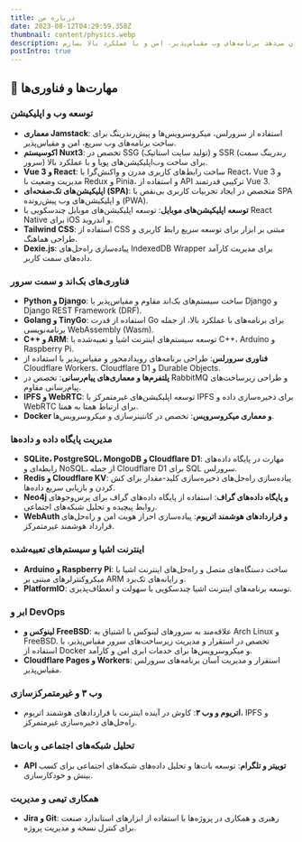 ```yaml
---
title: درباره من
date: 2023-08-12T04:29:59.358Z
thumbnail: content/physics.webp
description: به وب‌سایت شخصی من خوش آمدید! من علی زمانی هستم، توسعه‌دهنده وب فول استک متولد آوریل ۱۹۹۰، با بیش از ۱۶ سال تجربه. با شور و اشتیاق بی‌وقفه به تکنولوژی‌های متن‌باز، فناوری‌های وب پیشرفته و روش‌های نوآورانه توسعه، تخصص من در استفاده از طیف گسترده‌ای از ابزارها، فریم‌ورک‌ها و معماری‌های مدرن است که به من امکان می‌دهد برنامه‌های وب مقیاس‌پذیر، امن و با عملکرد بالا بسازم.
postIntro: true
---
```


## 🔧 مهارت‌ها و فناوری‌ها

### توسعه وب و اپلیکیشن

- **معماری Jamstack**: استفاده از سرورلس، میکروسرویس‌ها و پیش‌رندرینگ برای ساخت برنامه‌های وب سریع، امن و مقیاس‌پذیر.
- **اکوسیستم Nuxt3**: تخصص در SSG (تولید سایت استاتیک) و SSR (رندرینگ سمت سرور) برای ساخت وب‌اپلیکیشن‌های پویا و با عملکرد بالا.
- **Vue 3 و React**: ساخت رابط‌های کاربری مدرن و واکنش‌گرا با React، Vue 3 و مدیریت وضعیت با Redux و Pinia، و استفاده از API ترکیبی قدرتمند Vue 3.
- **اپلیکیشن‌های تک‌صفحه‌ای (SPA)**: متخصص در ایجاد تجربیات کاربری بی‌نقص با SPA و اپلیکیشن‌های وب پیش‌رونده (PWA).
- **توسعه اپلیکیشن‌های موبایل**: توسعه اپلیکیشن‌های موبایل چندسکویی با React Native برای iOS و اندروید.
- **Tailwind CSS**: استفاده از CSS مبتنی بر ابزار برای توسعه سریع رابط کاربری و طراحی هماهنگ.
- **Dexie.js**: پیاده‌سازی راه‌حل‌های IndexedDB Wrapper برای مدیریت کارآمد داده‌های سمت کاربر.

### فناوری‌های بک‌اند و سمت سرور

- **Python و Django**: ساخت سیستم‌های بک‌اند مقاوم و مقیاس‌پذیر با Django و Django REST Framework (DRF).
- **Golang و TinyGo**: استفاده از قدرت Go برای برنامه‌های با عملکرد بالا، از جمله برنامه‌نویسی WebAssembly (Wasm).
- **C++ و ARM**: توسعه سیستم‌های اینترنت اشیا و تعبیه‌شده با C++، Arduino و Raspberry Pi.
- **فناوری سرورلس**: طراحی برنامه‌های رویدادمحور و مقیاس‌پذیر با استفاده از Cloudflare Workers، Cloudflare D1 و Durable Objects.
- **پلتفرم‌ها و معماری‌های پیام‌رسانی**: تخصص در RabbitMQ و طراحی زیرساخت‌های پیام‌رسانی مقاوم.
- **IPFS و WebRTC**: توسعه اپلیکیشن‌های غیرمتمرکز با IPFS برای ذخیره‌سازی داده و WebRTC برای ارتباط همتا به همتا.
- **Docker و معماری میکروسرویس**: تخصص در کانتینرسازی و میکروسرویس‌ها.

### مدیریت پایگاه داده و داده‌ها

- **SQLite، PostgreSQL، MongoDB و Cloudflare D1**: مهارت در پایگاه داده‌های رابطه‌ای و NoSQL، از جمله Cloudflare D1 برای SQL سرورلس.
- **Redis و Cloudflare KV**: پیاده‌سازی راه‌حل‌های ذخیره‌سازی کلید-مقدار برای کش کردن و بازیابی سریع داده‌ها.
- **Neo4j و پایگاه داده‌های گراف**: استفاده از پایگاه داده‌های گراف برای پرس‌وجوهای روابط پیچیده و تحلیل شبکه‌های اجتماعی.
- **WebAuth و قراردادهای هوشمند اتریوم**: پیاده‌سازی احراز هویت امن و راه‌حل‌های قرارداد هوشمند غیرمتمرکز.

### اینترنت اشیا و سیستم‌های تعبیه‌شده

- **Arduino و Raspberry Pi**: ساخت دستگاه‌های متصل و راه‌حل‌های اینترنت اشیا با میکروکنترلرهای مبتنی بر ARM و رایانه‌های تک‌برد.
- **PlatformIO**: توسعه برنامه‌های اینترنت اشیا چندسکویی با سهولت و انعطاف‌پذیری.

### ابر و DevOps

- **لینوکس و FreeBSD**: علاقه‌مند به سرورهای لینوکس با اشتیاق به Arch Linux و FreeBSD. تخصص در استقرار و مدیریت زیرساخت‌های سرور مقیاس‌پذیر، با استفاده از Docker و میکروسرویس‌ها برای خدمات ابری امن و کارآمد.
- **Cloudflare Pages و Workers**: استقرار و مدیریت آسان برنامه‌های سرورلس مقیاس‌پذیر.

### وب ۳ و غیرمتمرکزسازی

- **اتریوم و وب ۳**: کاوش در آینده اینترنت با قراردادهای هوشمند اتریوم، IPFS و راه‌حل‌های ذخیره‌سازی غیرمتمرکز.

### تحلیل شبکه‌های اجتماعی و بات‌ها

- **API توییتر و تلگرام**: توسعه بات‌ها و تحلیل داده‌های شبکه‌های اجتماعی برای کسب بینش و خودکارسازی.

### همکاری تیمی و مدیریت

- **Jira و Git**: رهبری و همکاری در پروژه‌ها با استفاده از ابزارهای استاندارد صنعت برای کنترل نسخه و مدیریت پروژه.
